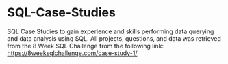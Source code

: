 # SQL-Case-Studies
SQL Case Studies to gain experience and skills performing data querying and data analysis using SQL. All projects, questions, and data was retrieved from the 8 Week SQL Challenge from the following link: https://8weeksqlchallenge.com/case-study-1/
